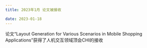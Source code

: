 ```yaml
---
title: 2023年1月 论文被接收

date: 2023-01-18
---
```

论文“Layout Generation for Various Scenarios in Mobile Shopping Applications”获得了人机交互领域顶会CHI的接收
